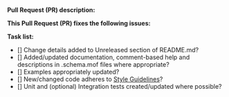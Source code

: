 <!--

Thanks for submitting a Pull Request (PR), your contribution is greatly appreciated!

Please prefix the PR title with the module name, i.e. 'Common: My short description'
If this is a breaking change, then also prefix the PR title with 'BREAKING CHANGE:', i.e. 'BREAKING CHANGE: Common: My short description'

To aid reviewers in reviewing and merging your PR, please take the time to run through the below checklist.
Change to [x] for each task in the task list that applies to this PR.
-->

**Pull Request (PR) description:**

**This Pull Request (PR) fixes the following issues:**

**Task list:**
- [] Change details added to Unreleased section of README.md?
- [] Added/updated documentation, comment-based help and descriptions in .schema.mof files where appropriate?
- [] Examples appropriately updated?
- [] New/changed code adheres to [Style Guidelines](https://github.com/PowerShell/DscResources/blob/master/StyleGuidelines.md)?
- [] Unit and (optional) Integration tests created/updated where possible?

